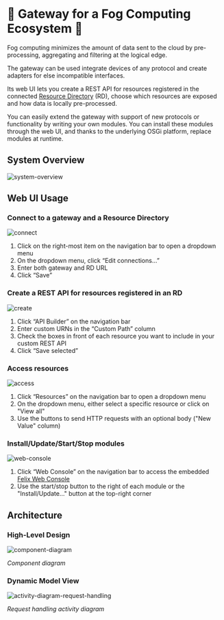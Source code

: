 # :foggy: Gateway for a Fog Computing Ecosystem :foggy:
Fog computing minimizes the amount of data sent to the cloud by pre-processing, aggregating and filtering at the logical edge.

The gateway can be used integrate devices of any protocol and create adapters for else incompatible interfaces.

Its web UI lets you create a REST API for resources registered in the connected [Resource Directory](https://datatracker.ietf.org/doc/draft-ietf-core-resource-directory) (RD), choose which resources are exposed and how data is locally pre-processed.

You can easily extend the gateway with support of new protocols or functionality by writing your own modules. You can install these modules through the web UI, and thanks to the underlying OSGi platform, replace modules at runtime.

## System Overview
![system-overview](https://user-images.githubusercontent.com/28816371/52897417-7064e900-31d4-11e9-8042-972b20352e1c.png)

## Web UI Usage
### Connect to a gateway and a Resource Directory
![connect](https://user-images.githubusercontent.com/28816371/52898200-3a773300-31db-11e9-9156-8e91b86ddc98.png)
1. Click on the right-most item on the navigation bar to open a dropdown menu
2. On the dropdown menu, click “Edit connections...”
3. Enter both gateway and RD URL
4. Click “Save”

### Create a REST API for resources registered in an RD
![create](https://user-images.githubusercontent.com/28816371/52898276-11a36d80-31dc-11e9-9843-24516e0877d5.png)
1. Click “API Builder” on the navigation bar
2. Enter custom URNs in the “Custom Path” column
3. Check the boxes in front of each resource you want to include in your custom REST API
4. Click “Save selected”

### Access resources
![access](https://user-images.githubusercontent.com/28816371/52898323-89719800-31dc-11e9-9131-2dcaf51dcf55.png)
1. Click “Resources” on the navigation bar to open a dropdown menu
2. On the dropdown menu, either select a specific resource or click on "View all"
3. Use the buttons to send HTTP requests with an optional body ("New Value" column)

### Install/Update/Start/Stop modules
![web-console](https://user-images.githubusercontent.com/28816371/52898388-8c20bd00-31dd-11e9-8b6d-00d04d152592.png)
1. Click “Web Console” on the navigation bar to access the embedded [Felix Web Console](http://felix.apache.org/documentation/subprojects/apache-felix-web-console.html)
2. Use the start/stop button to the right of each module or the "Install/Update..." button at the top-right corner

## Architecture
### High-Level Design
![component-diagram](https://user-images.githubusercontent.com/28816371/52965653-9a213a00-33a5-11e9-86d5-92fd8fb9283c.png)

*Component diagram*

### Dynamic Model View
![activity-diagram-request-handling](https://user-images.githubusercontent.com/28816371/52966015-82968100-33a6-11e9-944d-2efec0e0324e.png)

*Request handling activity diagram*
